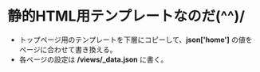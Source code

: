 # 静的HTML用テンプレートなのだ(^^)/

- トップページ用のテンプレートを下層にコピーして、**json['home']** の値をページに合わせて書き換える。
- 各ページの設定は **/views/_data.json** に書く。
